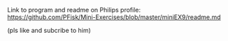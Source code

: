 Link to program and readme on Philips profile: https://github.com/PFisk/Mini-Exercises/blob/master/miniEX9/readme.md

(pls like and subcribe to him)
